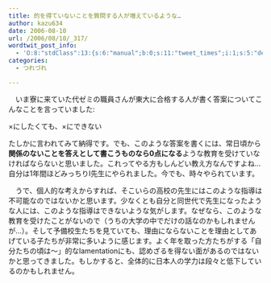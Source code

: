 ```yaml
---
title: 的を得ていないことを質問する人が増えているような…
author: kazu634
date: 2006-08-10
url: /2006/08/10/_317/
wordtwit_post_info:
  - 'O:8:"stdClass":13:{s:6:"manual";b:0;s:11:"tweet_times";i:1;s:5:"delay";i:0;s:7:"enabled";i:1;s:10:"separation";s:2:"60";s:7:"version";s:3:"3.7";s:14:"tweet_template";b:0;s:6:"status";i:2;s:6:"result";a:0:{}s:13:"tweet_counter";i:2;s:13:"tweet_log_ids";a:1:{i:0;i:2483;}s:9:"hash_tags";a:0:{}s:8:"accounts";a:1:{i:0;s:7:"kazu634";}}'
categories:
  - つれづれ

---
```

<div class="section">
<p>
    　いま寮に来ていた代ゼミの職員さんが東大に合格する人が書く答案についてこんなことを言っていました:
</p>
  
<p>
<blockquote>
</blockquote>
    
<p>
      ×にしたくても、×にできない
</p>
</p>
  
<p>
    たしかに言われてみて納得です。でも、このような答案を書くには、常日頃から<b>関係のないことを答えとして書こうものなら0点になる</b>ような教育を受けていなければならないと思いました。これってやる方もしんどい教え方なんですよね…自分は1年間ほどみっちりI先生にやられました。今でも、時々やられています。
</p></p> 
  
<p>
    　うで、個人的な考えからすれば、そこいらの高校の先生にはこのような指導は不可能なのではないかと思います。少なくとも自分と同世代で先生になったような人には、このような指導はできないような気がします。なぜなら、このような教育を受けたことがないので（うちの大学の中でだけの話なのかもしれませんが…）。そして予備校生たちを見ていても、理由にならないことを理由としてあげている子たちが非常に多いように感じます。よく年を取った方たちがする「自分たちの頃は～」的なlamentationにも、認めざるを得ない面があるのではないかと思ってきました。もしかすると、全体的に日本人の学力は段々と低下しているのかもしれません。
</p>
</div>
